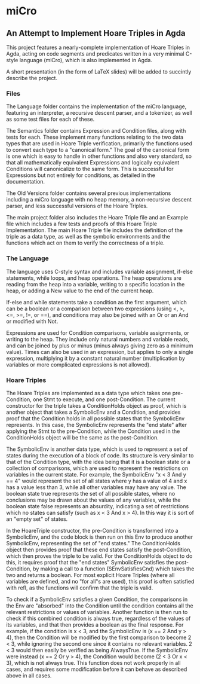 # miCro

## An Attempt to Implement Hoare Triples in Agda

This project features a nearly-complete implementation of Hoare Triples in Agda, acting on code segments and predicates written in a very minimal C-style language (miCro), which is also implemented in Agda.

A short presentation (in the form of LaTeX slides) will be added to succintly describe the project.

### Files

The Language folder contains the implementation of the miCro language, featuring an interpreter, a recursive descent parser, and a tokenizer, as well as some test files for each of these.

The Semantics folder contains Expression and Condition files, along with tests for each. These implement many functions relating to the two data types that are used in Hoare Triple verification, primarily the functions used to convert each type to a "canonical form." The goal of the canonical form is one which is easy to handle in other functions and also very standard, so that all mathematically equivalent Expressions and logically equivalent Conditions will canonicalize to the same form. This is successful for Expressions but not entirely for conditions, as detailed in the documentation.

The Old Versions folder contains  several previous implementations including a miCro language with no heap memory, a non-recursive descent parser, and less successful versions of the Hoare Triples. 

The main project folder also includes the Hoare Triple file and an Example file which includes a few tests and proofs of this Hoare Triple Implementation. The main Hoare Triple file includes the definition of the triple as a data type, as well as the symbolic environments and the functions which act on them to verify the correctness of a triple.

### The Language

The language uses C-style syntax and includes variable assignment, if-else statements, while loops, and heap operations. The heap operations are reading from the heap into a variable, writing to a specific location in the heap, or adding a New value to the end of the current heap. 

If-else and while statements take a condition as the first argument, which can be a boolean or a comparison between two expressions (using <, >, <=, >=, !=, or ==), and conditions may also be joined with an Or or an And or modified with Not.

Expressions are used for Condition comparisons, variable assignments, or writing to the heap. They include only natural numbers and variable reads, and can be joined by plus or minus (minus always giving zero as a minimum value). Times can also be used in an expression, but applies to only a single expression, multiplying it by a constant natural number (multiplication by variables or more complicated expressions is not allowed).

### Hoare Triples

The Hoare Triples are implemented as a data type which takes one pre-Condition, one Stmt to execute, and one post-Condition. The current constructor for the triple takes a ConditionHolds object as proof, which is another object that takes a SymbolicEnv and a Condition, and provides proof that the Condition holds in all possible states that the SymbolicEnv represents. In this case, the SymbolicEnv represents the "end state" after applying the Stmt to the pre-Condition, while the Condition used in the ConditionHolds object will be the same as the post-Condition.

The SymbolicEnv is another data type, which is used to represent a set of states during the execution of a block of code. Its structure is very similar to that of the Condition type, with the idea being that it is a boolean state or a collection of comparisons, which are used to represent the restrictions on variables in the current state. For example, the SymbolicEnv "x < 3 And y == 4" would represent the set of all states where y has a value of 4 and x has a value less than 3, while all other variables may have any value. The boolean state true represents the set of all possible states, where no conclusions may be drawn about the values of any variables, while the boolean state false represents an absurdity, indicating a set of restrictions which no states can satisfy (such as x < 3 And x > 4). In this way it is sort of an "empty set" of states.

In the HoareTriple constructor, the pre-Condition is transformed into a SymbolicEnv, and the code block is then run on this Env to produce another SymbolicEnv, representing the set of "end states." The ConditionHolds object then provides proof that these end states satisfy the post-Condition, which then proves the triple to be valid. For the ConditionHolds object to do this, it requires proof that the "end states" SymbolicEnv satisfies the post-Condition, by making a call to a function (SEnvSatisfiesCnd) which takes the two and returns a boolean. For most explicit Hoare Triples (where all variables are defined, and no "for all"s are used), this proof is often satisfied with refl, as the functions will confirm that the triple is valid.

To check if a SymbolicEnv satisfies a given Condition, the comparisons in the Env are "absorbed" into the Condition until the condition contains all the relevant restrictions or values of variables. Another function is then run to check if this combined condition is always true, regardless of the values of its variables, and that then provides a boolean as the final response. For example, if the condition is x < 3, and the SymbolicEnv is (x == 2 And y > 4), then the Condition will be modified by the first comparison to become 2 < 3, while ignoring the second one since it contains no relevant variables. 2 < 3 would then easily be verified as being AlwaysTrue. If the SymbolicEnv were instead (x == 2 Or y > 4), the Condition would become (2 < 3 Or x < 3), which is not always true.
This function does not work properly in all cases, and requires some modification before it can behave as described above in all cases.


